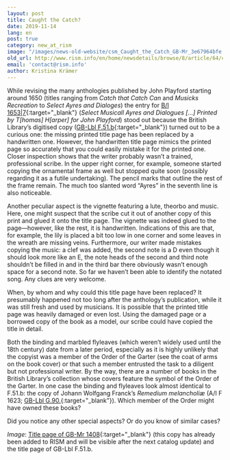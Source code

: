 ```yaml
---
layout: post
title: Caught the Catch?
date: 2019-11-14
lang: en
post: true
category: new_at_rism
image: "/images/news-old-website/csm_Caught_the_Catch_GB-Mr_3e67964bfe.jpg"
old_url: http://www.rism.info/en/home/newsdetails/browse/8/article/64/caught-the-catch.html
email: 'contact@rism.info'
author: Kristina Krämer
---
```


While revising the many anthologies published by John Playford starting around 1650 (titles ranging from _Catch that Catch Can_ and _Musicks Recreation_ to _Select Ayres and Dialoges_) the entry for [B/I 1653\|7](https://opac.rism.info/search?id=993121829&View=rism&Language=en){:target="_blank"} (_Select Musicall Ayres and Dialogues […] Printed by T[homas] H[arper] for John Playford_) stood out because the British Library’s digitised copy ([GB-Lbl F.51.b](http://access.bl.uk/item/viewer/ark:/81055/vdc_100049643519.0x000001){:target="_blank"}) turned out to be a curious one: the missing printed title page has been replaced by a handwritten one. However, the handwritten title page mimics the printed page so accurately that you could easily mistake it for the printed one. Closer inspection shows that the writer probably wasn’t a trained, professional scribe. In the upper right corner, for example, someone started copying the ornamental frame as well but stopped quite soon (possibly regarding it as a futile undertaking). The pencil marks that outline the rest of the frame remain. The much too slanted word “Ayres” in the seventh line is also noticeable.

Another peculiar aspect is the vignette featuring a lute, theorbo and music. Here, one might suspect that the scribe cut it out of another copy of this print and glued it onto the title page. The vignette was indeed glued to the page—however, like the rest, it is handwritten. Indications of this are that, for example, the lily is placed a bit too low in one corner and some leaves in the wreath are missing veins. Furthermore, our writer made mistakes copying the music: a clef was added, the second note is a D even though it should look more like an E, the note heads of the second and third note shouldn’t be filled in and in the third bar there obviously wasn’t enough space for a second note. So far we haven’t been able to identify the notated song. Any clues are very welcome.

When, by whom and why could this title page have been replaced? It presumably happened not too long after the anthology’s publication, while it was still fresh and used by musicians. It is possible that the printed title page was heavily damaged or even lost. Using the damaged page or a borrowed copy of the book as a model, our scribe could have copied the title in detail.

Both the binding and marbled flyleaves (which weren’t widely used until the 18th century) date from a later period, especially as it is highly unlikely that the copyist was a member of the Order of the Garter (see the coat of arms on the book cover) or that such a member entrusted the task to a diligent but not professional writer. By the way, there are a number of books in the British Library’s collection whose covers feature the symbol of the Order of the Garter. In one case the binding and flyleaves look almost identical to F.51.b: the copy of Johann Wolfgang Franck’s _Remedium melancholiæ_ (A/I F 1623; [GB-Lbl G.90.](http://access.bl.uk/item/viewer/ark:/81055/vdc_100052034728.0x000001){:target="_blank"}). Which member of the Order might have owned these books?

Did you notice any other special aspects? Or do you know of similar cases?

_Image_: [Title page of GB-Mr 1408](https://luna.manchester.ac.uk/luna/servlet/s/2wp4oj){:target="_blank"} (this copy has already been added to RISM and will be visible after the next catalog update) and the title page of GB-Lbl F.51.b.
